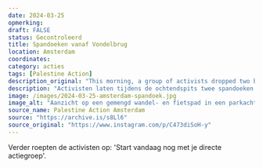 ```yaml
---
date: 2024-03-25
opmerking: 
draft: FALSE
status: Gecontroleerd
title: Spandoeken vanaf Vondelbrug
location: Amsterdam
coordinates: 
category: acties
tags: [Palestine Action]
description_original: "This morning, a group of activists dropped two banners over the Vondelbrug, the bridge above Vondelpark, during the 8:30-9:30 morning rush hour. , , The banners read: "Let Gaza Live", and "Nederland Financiert, Israël Bombardeert". , , This action is an attempt to force Dutch Society to not look away from the Genocide happening in Gaza, as well as the complicity and hypocrisy of the Dutch Government. , , Start your direct action group today 🔥"
description: "Activisten laten tijdens de ochtendspits twee spandoeken vallen vanaf de Vondelbrug boven het Vondelpark in Amsterdam, om te zorgen dat men in Nederland niet wegkijkt van de genocide in Palestina en de medeplichtigheid van Nederland. Op de spandoeken staat: 'Nederland financiert, Israël bombardeert', en 'Laat Gaza leven'."
image: /images/2024-03-25-amsterdam-spandoek.jpg
image_alt: "Aanzicht op een gemengd wandel- en fietspad in een parkachtige omgeving met bomen en gras, waarop zo'n twintig mensen zichtbaar zijn. Dwars boven het pad loopt een brug. Vanaf de brug laten twee personen een wit spandoek met daarop in rood-zwarte letters de boodschap: 'Nederland financiert, Israël bombardeert'."
source_name: Palestine Action Amsterdam
source: "https://archive.is/s8Ll6"
source_original: "https://www.instagram.com/p/C473diSoH-y"
---
```

Verder roepten de activisten op: 'Start vandaag nog met je directe actiegroep'.
